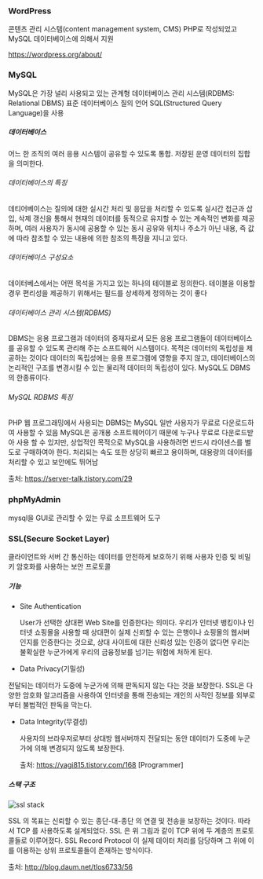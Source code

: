 ### WordPress ###

콘텐츠 관리 시스템(content management system, CMS) 
PHP로 작성되었고 MySQL 데이터베이스에 의해서 지원

https://wordpress.org/about/

### MySQL

MySQL은 가장 널리 사용되고 있는 관계형 데이터베이스 관리 시스템(RDBMS: Relational DBMS)
표준 데이터베이스 질의 언어 SQL(Structured Query Language)을 사용

##### 데이터베이스

어느 한 조직의 여러 응용 시스템이 공유할 수 있도록 통합. 저장된 운영 데이터의 집합을 의미한다.

###### 데이터베이스의 특징

데티어베이스는 질의에 대한 실시간 처리 및 응답을 처리할 수 있도록 실시간 접근과 삽입, 삭제 갱신을 통해서 현재의 데이터를 동적으로 유지할 수 있는 계속적인 변화를 제공하며, 여러 사용자가 동시에 공용할 수 있는 동시 공유와 위치나 주소가 아닌 내용, 즉 값에 따라 참조할 수 있는 내용에 의한 참조의 특징을 지니고 있다.

###### 데이터베이스 구성요소

데이터베스에서는 어떤 목석을 가지고 있는 하나의 테이블로 정의한다.
테이블을 이용할 경우 편리성을 제공하기 위해서는 필드를 상세하게 정의하는 것이 좋다

###### 데이터베이스 관리 시스템(RDBMS)

DBMS는 응용 프로그램과 데이터의 중재자로서 모든 응용 프로그램들이 데이터베이스를 공유할 수 있도록 관리해 주는 소프트웨어 시스템이다. 목적은 데이터의 독립성을 제공하는 것이다
데이터의 독립성에는 응용 프로그램에 영향을 주지 않고, 데이터베이스의 논리적인 구조를 변경시킬 수 있는 물리적 데이터의 독립성이 있다. MySQL도 DBMS의 한종류이다.

###### MySQL RDBMS 특징

PHP 웹 프로그래밍에서 사용되는 DBMS는 MySQL
일반 사용자가 무료로 다운로드하여 사용할 수 있음
MySQL은 공개용 소프트웨어이기 때문에 누구나 무료로 다운로드받아 사용 할 수 있지만, 상업적인 목적으로 MySQL을 사용하려면 반드시 라이센스를 별도로 구매하여야 한다.
처리되는 속도 또한 상당히 빠르고 용이하며, 대용량의 데이터를 처리할 수 있고 보안에도 뛰어남

출처: https://server-talk.tistory.com/29



### phpMyAdmin

mysql을 GUI로 관리할 수 있는 무료 소프트웨어 도구



### SSL(Secure Socket Layer)

클라이언트와 서버 간 통신하는 데이터를 안전하게 보호하기 위해 사용자 인증 및 비밀키 암호화를 사용하는 보안 프로토콜

##### 기능

- Site Authentication

  User가 선택한 상대편 Web Site를 인증한다는 의미다. 우리가 인터넷 뱅킹이나 인터넷 쇼핑몰을 사용할 때 상대편이 실제 신뢰할 수 있는 은행이나 쇼핑몰의 웹서버 인지를 인증한다는 것으로, 상대 사이트에 대한 신뢰성 있는 인증이 없다면 우리는 불확실한 누군가에게 우리의 금융정보를 넘기는 위험에 처하게 된다.

-  Data Privacy(기밀성)

  전달되는 데이터가 도중에 누군가에 의해 판독되지 않는 다는 것을 보장한다. SSL은 다양한 암호화 알고리즘을 사용하여 인터넷을 통해 전송되는 개인의 사적인 정보를 외부로부터 불법적인 판독을 막는다.

- Data Integrity(무결성)

  사용자의 브라우저로부터 상대방 웹서버까지 전달되는 동안 데이터가 도중에 누군가에 의해 변경되지 않도록 보장한다.

  출처: https://yagi815.tistory.com/168 [Programmer]

  

##### 스택 구조

![ssl stack](http://cfile206.uf.daum.net/image/252D334150ED202C25E274)

SSL 의 목표는 신뢰할 수 있는 종단-대-종단 의 연결 및 전송을 보장하는 것이다. 따라서 TCP 를 사용하도록 설계되었다. SSL 은 위 그림과 같이 TCP 위에 두 계층의 프로토콜들로 이루어졌다. SSL Record Protocol 이 실제 데이터 처리를 담당하며 그 위에 이를 이용하는 상위 프로토콜들이 존재하는 방식이다.

출처: http://blog.daum.net/tlos6733/56
